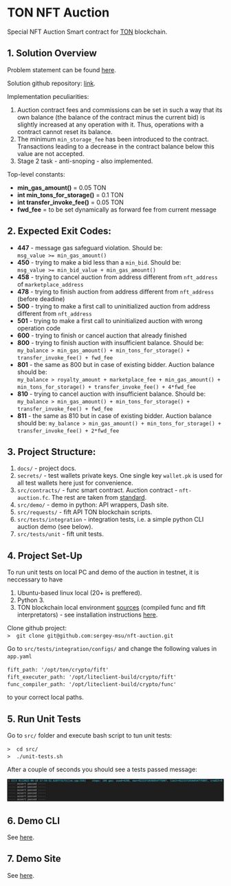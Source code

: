 # TON NFT Auction
Special NFT Auction Smart contract for [TON](https://ton.org/) blockchain.

## 1. Solution Overview

Problem statement can be found [here](https://telegra.ph/TON-NFT-Auction-Contract-Product--Technical-Requirements-06-03).

Solution github repository: [link](https://github.com/sergey-msu/nft-auction).

Implementation peculiarities:

1. Auction contract fees and commissions can be set in such a way that its own balance (the balance of the contract minus the current bid) is slightly increased at any operation with it. Thus, operations with a contract cannot reset its balance.
2. The minimum ``min_storage_fee`` has been introduced to the contract. Transactions leading to a decrease in the contract balance below this value are not accepted.
3. Stage 2 task - anti-snoping - also implemented.

Top-level constants:

- **min_gas_amount()** = 0.05 TON
- **int min_tons_for_storage()** = 0.1 TON
- **int transfer_invoke_fee()** = 0.05 TON
- **fwd_fee** = to be set dynamically as forward fee from current message

## 2. Expected Exit Codes:

- **447** - message gas safeguard violation. Should be:\
``msg_value >= min_gas_amount()``
- **450** - trying to make a bid less than a ``min_bid``. Should be:\
``msg_value >= min_bid_value + min_gas_amount()``
- **458** - trying to cancel auction from address different from ``nft_address`` of ``marketplace_address``
- **478** - trying to finish auction from address different from ``nft_address`` (before deadine)
- **500** - trying to make a first call to uninitialized auction from address different from ``nft_address``
- **501** - trying to make a first call to uninitialized auction with wrong operation code
- **600** - trying to finish or cancel auction that already finished
- **800** - trying to finish auction with insufficient balance. Should be:\
``my_balance > min_gas_amount() + min_tons_for_storage() + transfer_invoke_fee() + fwd_fee``
- **801** - the same as 800 but in case of existing bidder. Auction balance should be:\
``my_balance > royalty_amount + marketplace_fee + min_gas_amount() + min_tons_for_storage() + transfer_invoke_fee() + 4*fwd_fee``
- **810** - trying to cancel auction with insufficient balance. Should be:\
``my_balance > min_gas_amount() + min_tons_for_storage() + transfer_invoke_fee() + fwd_fee``
- **811** - the same as 810 but in case of existing bidder. Auction balance should be:
``my_balance > min_gas_amount() + min_tons_for_storage() + transfer_invoke_fee() + 2*fwd_fee``


## 3. Project Structure:

1. ``docs/`` - project docs.
2. ``secrets/`` - test wallets private keys. One single key ``wallet.pk`` is used for all test wallets here just for convenience.
3. ``src/contracts/`` - func smart contract. Auction contract - ``nft-auction.fc``. The rest are taken from [standard](https://github.com/ton-blockchain/token-contract/tree/main/nft).
4. ``src/demo/`` - demo in python: API wrappers, Dash site.
5. ``src/requests/`` - fift API TON blockchain scripts.
6. ``src/tests/integration`` - integration tests, i.e. a simple python CLI auction demo (see below).
7. ``src/tests/unit`` - fift unit tests.


## 4. Project Set-Up

To run unit tests on local PC and demo of the auction in testnet, it is neccessary to have

1. Ubuntu-based linux local (20+ is preffered).
2. Python 3.
3. TON blockchain local environment [sources](https://github.com/newton-blockchain/ton) (compiled func and fift interpretators) - see installation instructions [here](https://github.com/raiym/astonished/blob/master/Dockerfile).

Clone github project:\
``>  git clone git@github.com:sergey-msu/nft-auction.git``

Go to ``src/tests/integration/configs/`` and change the following values in ``app.yaml``

``fift_path: '/opt/ton/crypto/fift'``\
``fift_executer_path: '/opt/liteclient-build/crypto/fift'``\
``func_compiler_path: '/opt/liteclient-build/crypto/func'``

to your correct local paths.

## 5. Run Unit Tests

Go to ``src/`` folder and execute bash script to tun unit tests:

``>  cd src/``\
``>  ./unit-tests.sh``

After a couple of seconds you should see a tests passed message:

![](docs/unit-tests.png)

## 6. Demo CLI

See [here](docs/demo.md).

## 7. Demo Site

See [here](docs/site.md).
